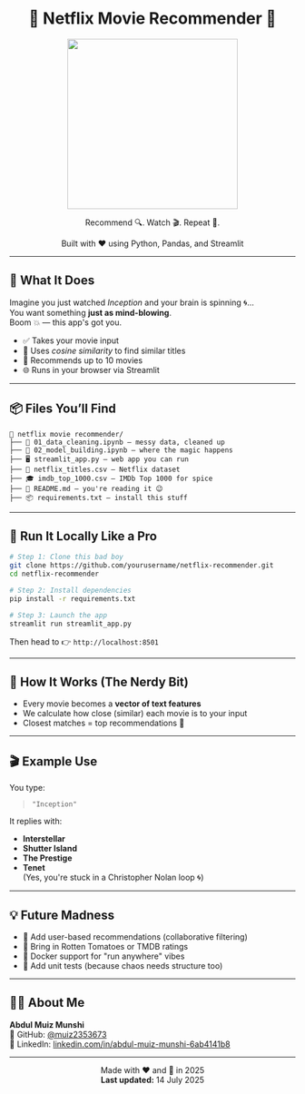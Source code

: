 <h1 align="center">🍿 Netflix Movie Recommender 🎥</h1>

<p align="center">
  <img src="https://media.giphy.com/media/v1.Y2lkPTc5MGI3NjExbGY0Y2hwZTczamxhNzg1dmExbnF2OXduZzRtZ2U0eGEzeTYzMHEybCZlcD12MV9naWZzX3NlYXJjaCZjdD1n/ILY5hzY86Qjh5NW6KW/giphy.gif" width="300" />
</p>

<p align="center">
  Recommend 🔍. Watch 🎬. Repeat 🔁.
</p>

<p align="center">
  Built with ❤️ using Python, Pandas, and Streamlit
</p>

---

## 🤖 What It Does

Imagine you just watched *Inception* and your brain is spinning 🌀…  
You want something **just as mind-blowing**.  
Boom 💥 — this app's got you.

- ✅ Takes your movie input  
- 🧠 Uses *cosine similarity* to find similar titles  
- 🎯 Recommends up to 10 movies  
- 🌐 Runs in your browser via Streamlit  

---

## 📦 Files You’ll Find

```
📁 netflix movie recommender/
├── 🧽 01_data_cleaning.ipynb — messy data, cleaned up
├── 🧠 02_model_building.ipynb — where the magic happens
├── 🖥️ streamlit_app.py — web app you can run
├── 📄 netflix_titles.csv — Netflix dataset
├── 🎓 imdb_top_1000.csv — IMDb Top 1000 for spice
├── 📜 README.md — you're reading it 😉
├── 📦 requirements.txt — install this stuff
```

---

## 🚀 Run It Locally Like a Pro

```bash
# Step 1: Clone this bad boy
git clone https://github.com/yourusername/netflix-recommender.git
cd netflix-recommender

# Step 2: Install dependencies
pip install -r requirements.txt

# Step 3: Launch the app
streamlit run streamlit_app.py
```

Then head to 👉 `http://localhost:8501`

---

## 🎯 How It Works (The Nerdy Bit)

- Every movie becomes a **vector of text features**
- We calculate how close (similar) each movie is to your input
- Closest matches = top recommendations 📼

---

## 🎬 Example Use

You type:  
> `"Inception"`

It replies with:  
- **Interstellar**  
- **Shutter Island**  
- **The Prestige**  
- **Tenet**  
(Yes, you're stuck in a Christopher Nolan loop 🌀)

---

## 💡 Future Madness

- 🤯 Add user-based recommendations (collaborative filtering)
- 🍅 Bring in Rotten Tomatoes or TMDB ratings
- 🐳 Docker support for "run anywhere" vibes
- 🧪 Add unit tests (because chaos needs structure too)

---

## 👨‍💻 About Me

**Abdul Muiz Munshi**  
🔗 GitHub: [@muiz2353673](https://github.com/muiz2353673)  
🔗 LinkedIn: [linkedin.com/in/abdul-muiz-munshi-6ab4141b8](https://linkedin.com/in/abdul-muiz-munshi-6ab4141b8)

---

<p align="center">
  Made with ❤️ and 🍿 in 2025  
  <br>
  <b>Last updated:</b> 14 July 2025
</p>
